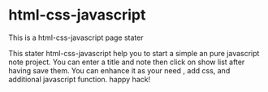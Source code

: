 # html-css-javascript
This is a html-css-javascript page stater

This stater html-css-javascript help you to start a simple an pure javascript note project.
You can enter a title and note then click on show list after having save them.
You can enhance it as your need , add css, and additional javascript function.
happy hack!
